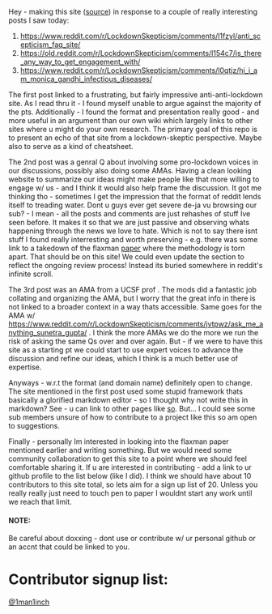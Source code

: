 Hey - making this site ([source](https://github.com/1man1inch/lockdown_skeptic_FAQ)) in response to a couple of really interesting posts I saw today: 
1. https://www.reddit.com/r/LockdownSkepticism/comments/l1fzyl/anti_scepticism_faq_site/
2. https://old.reddit.com/r/LockdownSkepticism/comments/l154c7/is_there_any_way_to_get_engagement_with/
3. https://www.reddit.com/r/LockdownSkepticism/comments/l0qtjz/hi_i_am_monica_gandhi_infectious_diseases/

The first post linked to a frustrating, but fairly impressive anti-anti-lockdown site.  As I read thru it - I found myself unable to argue against the majority of the pts.  Additionally - I found the format and presentation really good - and more useful in an argument than our own wiki which largely links to other sites where u might do your own research.  The primary goal of this repo is to present an echo of that site from a lockdown-skeptic perspective.  Maybe also to serve as a kind of cheatsheet. 

The 2nd post was a genral Q about involving some pro-lockdown voices in our discussions, possibly also doing some AMAs.  Having a clean looking website to summarize our ideas might make people like that more willing to engage w/ us - and I think it would also help frame the discussion.  It got me thinking tho - sometimes I get the impression that the format of reddit lends itself to treading water.   Dont u guys ever get severe de-ja vu browsing our sub? - I mean - all the posts and comments are just rehashes of stuff Ive seen before.  It makes it so that we are just passive and observing whats happening through the news we love to hate.  Which is not to say  there isnt stuff I found really interresting and worth preserving  - e.g. there was some link to a takedown of the flaxman [paper](https://www.nature.com/articles/s41586-020-2405-7) where the methodology is torn apart.  That should be on this site!  We could even update the section to reflect the ongoing review process!  Instead its buried somewhere in reddit's infinite scroll.

The 3rd post  was an AMA from a UCSF prof .  The mods did a fantastic job collating and organizing the AMA, but I worry that the great info in there is not linked to a broader context in a way thats accessible.  Same goes for the AMA w/ https://www.reddit.com/r/LockdownSkepticism/comments/jvtpwz/ask_me_anything_sunetra_gupta/ .  I think the more AMAs we do the more we run the risk of asking the same Qs over and over again.  But - if we were to have this site as a starting pt we could start to use expert voices to advance the discussion and refine our ideas, which I think is a much better use of expertise.

Anyways - w.r.t the format (and domain name) definitely open to change.  The site mentioned in the first post used some stupid framework thats basically a glorified markdown editor - so I thought why not write this in markdown?  See - u can link to other pages like [so](https://cdn.jsdelivr.net/gh/1man1inch/lockdown_skeptic_FAQ@main/poc_link.md).  But... I could see some sub members unsure of how to contribute to a project like this so am open to suggestions.

Finally - personally Im interested in looking into the flaxman paper mentioned earlier and writing something.  But we would need some community collaboration to get this site to a point where we should feel comfortable sharing it.  If u are interested in contributing - add a link to ur github profile to the list below (like I did).  I think we should have about 10 contributors to this site total, so lets aim for a sign up list of 20.  Unless you really really just need to touch pen to paper I wouldnt start any work until we reach that limit. 

#### NOTE:
Be careful about doxxing - dont use or contribute w/ ur personal github or an accnt that could be linked to you.

# Contributor signup list:
[@1man1inch](https://github.com/1man1inch)

